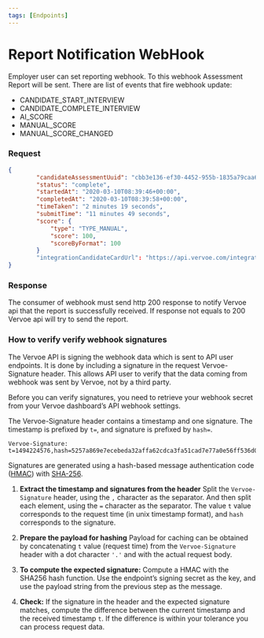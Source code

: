 ```yaml
---
tags: [Endpoints]
---
```


# Report Notification WebHook

Employer user can set reporting webhook. To this webhook Assessment Report will be sent. There are list of events that fire webhook update:

- CANDIDATE_START_INTERVIEW
- CANDIDATE_COMPLETE_INTERVIEW
- AI_SCORE
- MANUAL_SCORE
- MANUAL_SCORE_CHANGED

### Request

<!--
title: "Request Body example"
lineNumbers: true
-->

```json
{
        "candidateAssessmentUuid": "cbb3e136-ef30-4452-955b-1835a79caa65",
        "status": "complete",
        "startedAt": "2020-03-10T08:39:46+00:00",
        "completedAt": "2020-03-10T08:39:58+00:00",
        "timeTaken": "2 minutes 19 seconds",
        "submitTime": "11 minutes 49 seconds",
        "score": {
            "type": "TYPE_MANUAL",
            "score": 100,
            "scoreByFormat": 100
        }
        "integrationCandidateCardUrl": "https://api.vervoe.com/integration_candidate_card"
}
```

### Response

The consumer of webhook must send http 200 response to notify Vervoe api that the report is successfully received. If response not equals to 200 Vervoe api will try to send the report. 

### How to verify verify webhook signatures

The Vervoe API is signing the webhook data which is sent to API user endpoints. It is done by including a signature in the request Vervoe-Signature header. This allows API user to verify that the data coming from webhook was sent by Vervoe, not by a third party.

Before you can verify signatures, you need to retrieve your webhook secret from your Vervoe dashboard’s API webhook settings.

The Vervoe-Signature header contains a timestamp and one signature. The timestamp is prefixed by `t=`, and signature is prefixed by `hash=`.

    Vervoe-Signature: t=1494224576,hash=5257a869e7ecebeda32affa62cdca3fa51cad7e77a0e56ff536d0ce8e108d8bd

Signatures are generated using a hash-based message authentication code ([HMAC](https://en.wikipedia.org/wiki/Hash-based_message_authentication_code)) with [SHA-256](https://en.wikipedia.org/wiki/SHA-2).

1.  **Extract the timestamp and signatures from the header**
    Split the `Vervoe-Signature` header, using the `,` character as the separator. And then split each element, using the `=` character as the separator. The value  `t`  value corresponds to the request time (in unix timestamp format), and `hash` corresponds to the signature.

2.  **Prepare the payload for hashing**
    Payload for caching can be obtained by concatenating `t` value (request time) from the `Vervoe-Signature` header with a dot character `'.'` and with the actual request body.

3.  **To compute the expected signature:**
    Compute a HMAC with the SHA256 hash function. Use the endpoint’s signing secret as the key, and use the payload string from the previous step as the message.

4.  **Check:**
    If the signature in the header and the expected signature matches, compute the difference between the current timestamp and the received timestamp `t`. If the difference is within your tolerance you can process request data.
